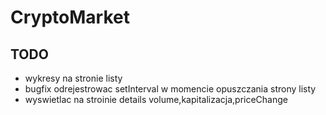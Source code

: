 # CryptoMarket

## TODO

- wykresy na stronie listy
- bugfix odrejestrowac setInterval w momencie opuszczania strony listy 
- wyswietlac na stroinie details volume,kapitalizacja,priceChange
